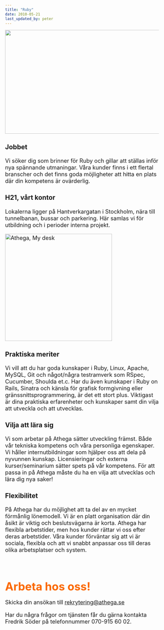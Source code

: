 ```yaml
---
title: "Ruby"
date: 2010-05-21
last_updated_by: peter
---
```

<img title="Grym Rubyutvecklare?" src="https://athega.se/system/uploads/2010/05/grym_rubyutvecklare-e1274462149983.png" alt="" width="750" height="339" />

<div style="font-size: 1.3em">
<div class="yui-u first"> 
 <h3>Jobbet</h3>
<p>Vi söker dig som brinner för Ruby och gillar att ställas inför nya spännande utmaningar. Våra kunder finns i ett flertal branscher och det finns goda möjligheter att hitta en plats där din kompetens är ovärderlig.</p>

<h3>H21, vårt kontor</h3>
<p>Lokalerna ligger på Hantverkargatan i Stockholm, nära till tunnelbanan, bussar och parkering. Här samlas vi för utbildning och i perioder interna projekt.</p>
<a href="http://www.flickr.com/photos/peterhellberg/2848071666/" title="Athega, My desk by Peter Hellberg, on Flickr"><img src="https://athega.se/system/uploads/2010/05/mitt_skrivbord.jpg" width="350" alt="Athega, My desk" /></a>
  </div> 
<div class="yui-u">
  <h3>Praktiska meriter</h3>
<p>Vi vill att du har goda kunskaper i Ruby, Linux, Apache, MySQL, Git och något/några testramverk som RSpec, Cucumber, Shoulda et.c. Har du även kunskaper i Ruby on Rails, Sinatra och känsla för grafisk formgivning eller gränssnittsprogrammering, är det ett stort plus. Viktigast är dina praktiska erfarenheter och kunskaper samt din vilja att utveckla och att utvecklas.</p>

<h3>Vilja att lära sig</h3>
<p>Vi som arbetar på Athega sätter utveckling främst. Både vår tekniska kompetens och våra personliga egenskaper. Vi håller internutbildningar som hjälper oss att dela på nyvunnen kunskap. Licensieringar och externa kurser/seminarium sätter spets på vår kompetens. För att passa in på Athega måste du ha en vilja att utvecklas och lära dig nya saker!</p>

</div>
<div style="clear: both;">
 <h3>Flexibilitet</h3>
<p>På Athega har du möjlighet att ta del av en mycket förmånlig lönemodell. Vi är en platt organisation där din åsikt är viktig och beslutsvägarna är korta. Athega har flexibla arbetstider, men hos kunder rättar vi oss efter deras arbetstider. Våra kunder förväntar sig att vi är sociala, flexibla och att vi snabbt anpassar oss till deras olika arbetsplatser och system.</p> 
  
  <h2 style="padding-top: 1em; margin-bottom: 0.3em; font-size: 2em; color: #FB6800">Arbeta hos oss!</h2>
  <p>Skicka din ansökan till <a href="mailto:rekrytering@athega.se">rekrytering@athega.se</a></p>
  <p>Har du några frågor om tjänsten får du gärna kontakta Fredrik Söder på telefonnummer 070-915 60 02.</p>
</div>
</div>
